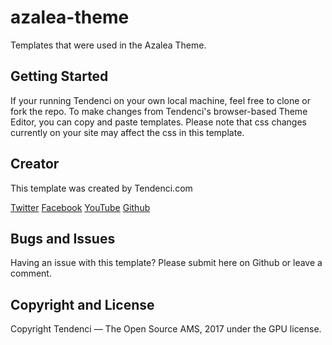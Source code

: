 # azalea-theme
Templates that were used in the Azalea Theme.

## Getting Started
If your running Tendenci on your own local machine, feel free to clone or fork the repo.
To make changes from Tendenci's browser-based Theme Editor, you can copy and paste templates.  Please note that css changes currently on your site may affect the css in this template.

## Creator
This template was created by Tendenci.com

[Twitter](https://twitter.com/tendenci)
[Facebook](https://facebook.com/tendenci)
[YouTube](https://youtube.com/tendencicms)
[Github](https://github.com/tendenci)

## Bugs and Issues
Having an issue with this template?  Please submit here on Github or leave a comment.

## Copyright and License
Copyright Tendenci — The Open Source AMS, 2017 under the GPU license.
